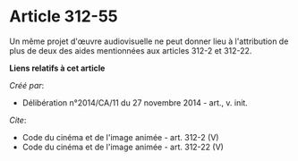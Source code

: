 # Article 312-55

Un même projet d'œuvre audiovisuelle ne peut donner lieu à l'attribution de plus de deux des aides mentionnées aux articles
312-2 et 312-22.

**Liens relatifs à cet article**

_Créé par_:

  - Délibération n°2014/CA/11 du 27 novembre 2014 - art., v. init.

_Cite_:

  - Code du cinéma et de l'image animée - art. 312-2 (V)
  - Code du cinéma et de l'image animée - art. 312-22 (V)
